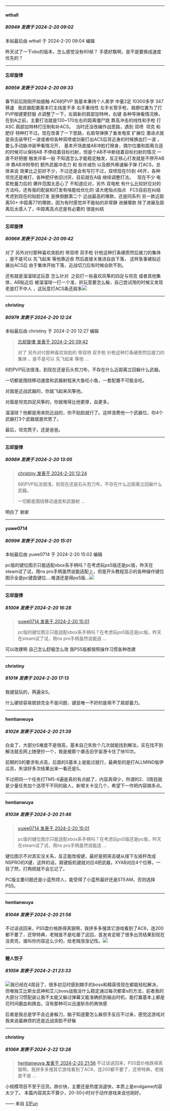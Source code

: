 
*****

####  wthall  
##### 8094#       发表于 2024-2-20 09:02

 本帖最后由 wthall 于 2024-2-20 09:04 编辑 

昨天试了一下xbx的版本，怎么感觉没有60帧？ 手感好飘啊，是不是要换成速度优先的？


*****

####  忘却旋律  
##### 8095#       发表于 2024-2-20 09:33

春节前后刚刚开始接触 AC6的PVP 我基本秉持个人美学 中量2足 10300多学 347移速   我武器配置基本打主线差不多 右手重线性 左手长管手枪，肩膀位置为了打PVP按键更舒服 点调整了一下，左肩新的肩部加特林，右键 各种导弹看情况换，在到A之前，主要打法就是130~170左右的距离僵尸跳 靠高冲击的线性和手枪 打ASC 肩部加特林打压制和补ACS。  当时还没改编作战思路，遇到 双喷  坦克 和肥仔 特种打不过。现在改善了一下思路，右肩导弹换了垂发电浆 扩展位 激进点就是突击装甲打一波或者呗各种双喷或剑豪打出ACS后背近身的时候换血打一波 ，要么手动脉冲装甲看情况开， 基本开场直接AB冲脸打擦身，偶尔位置和距离合适的时候可以保持AB 不停绕着目标扫射，但是个AB不中断绕着目标扫射的情况 一直不好把握 触发评率一般 不知道怎么才能稳定触发，反正核心打发就是不停开AB冲 靠AB冲附带的 额外武器冲击力 和 些许减伤 以及额外移速躲子弹 打ACS，总体来说 效果比之前好不少，不过还是会有写打不过，双喷现在55到 46开，各种坦克还是难打，各种肥仔依旧讨厌，目前就在A级 继续调整打法。   现在不少 电浆枪蓄力后的 爆炸范围太恶心了 不知道应对，另外 双电枪 有什么比较好应对的方法吗，还有我的配装和打发有啥能给优化的 请大佬指点指点   FCS目前在纠结 考虑到现在的贴脸打发 是换倒数第二个 近战最高的哪款，还是同系列 另一款近距离50+ 中距离77的哪款，因为有时感觉并不能帖的非常静 进展哪款 除了进展及距离后太感人了，中距离高点还是有必要的 很是纠结


*****

####  忘却旋律  
##### 8096#       发表于 2024-2-20 09:42

对了 另外对付那种喜欢突脸的 带双喷 双手枪 针枪这种打条硬质然后接刀的集体 ，是不是可以 先飞起来 等他靠近收 然后直接关推进自由下落， 这样急事被贴近展出ACS后 由于集体开始下落，近战切刀后有时候会砍不到。

还有就是溜溜球这玩意 怎么针对  之前打一些喜欢风筝的四足与坦克 或者其他集体，AB贴近后 被溜溜球一打一个准，折玩意要怎么躲，自己尝试用的时候又发现老是打不中人 ，这玩意打ACS条还超多<img src="https://static.saraba1st.com/image/smiley/face2017/146.png" referrerpolicy="no-referrer">


*****

####  christiny  
##### 8097#       发表于 2024-2-20 12:24

 本帖最后由 christiny 于 2024-2-20 12:27 编辑 
<blockquote><a href="httphttps://bbs.saraba1st.com/2b/forum.php?mod=redirect&amp;goto=findpost&amp;pid=64006003&amp;ptid=2109078" target="_blank">忘却旋律 发表于 2024-2-20 09:42</a>

对了 另外对付那种喜欢突脸的 带双喷 双手枪 针枪这种打条硬质然后接刀的集体 ，是不是可以 先飞起来 等他 ...</blockquote>
6的PVP玩法很浅，到现在还是石头剪刀布，不存在什么近距离立回躲什么武器。

一切都是围绕移动速度和武器射程来大鱼吃小鱼，一套配置不可能全吃。

对面是近战武器的，你就飞起来风筝他。

对面是坦克四足风筝的，你就堆得比他更厚，血更多。

溜溜球？他都是用来防近战的，你不贴脸就行了。这样浪费他一个武器位，你4个武器打3个武器就是优势了。

最后，坦克筒子，还是爸爸。


*****

####  忘却旋律  
##### 8098#       发表于 2024-2-20 13:05

<blockquote><a href="httphttps://bbs.saraba1st.com/2b/forum.php?mod=redirect&amp;goto=findpost&amp;pid=64008033&amp;ptid=2109078" target="_blank">christiny 发表于 2024-2-20 12:24</a>

6的PVP玩法很浅，到现在还是石头剪刀布，不存在什么近距离立回躲什么武器。

一切都是围绕移动速度和武器射 ...</blockquote>
明白了 谢谢


*****

####  yuwe0714  
##### 8099#       发表于 2024-2-20 15:01

 本帖最后由 yuwe0714 于 2024-2-20 15:02 编辑 

pc版的键位图示只能适配xbox系手柄吗？在考虑玩ps5版还是pc版，昨天在steam试了试，用ns pro手柄虽然说能适配上，但是开头教程显示的各种操作键位图示全是pc键盘键位....难道还是得ps5版...<img src="https://static.saraba1st.com/image/smiley/face2017/037.png" referrerpolicy="no-referrer">


*****

####  忘却旋律  
##### 8100#       发表于 2024-2-20 16:28

<blockquote><a href="httphttps://bbs.saraba1st.com/2b/forum.php?mod=redirect&amp;goto=findpost&amp;pid=64009709&amp;ptid=2109078" target="_blank">yuwe0714 发表于 2024-2-20 15:01</a>

pc版的键位图示只能适配xbox系手柄吗？在考虑玩ps5版还是pc版，昨天在steam试了试，用ns pro手柄虽然说能适 ...</blockquote>
可以改建啊 自己怎么舒服怎么改 我PS5版都按照操作习惯各种改建


*****

####  christiny  
##### 8101#       发表于 2024-2-20 17:13

我键鼠玩的，两遍全S。

什么硬锁容易脱锁完全不是问题，键鼠唯一不好的是用不了肩部蓄力。


*****

####  hentianwuya  
##### 8102#       发表于 2024-2-20 21:39

白金了，大部分S难度不是很高，基本自己失败个几次就能找到解法，实在找不到解法就去网上随便抄一个，我是被那个袭击旧宇宙港卡住了快10次。

前期的S的要求有点高，后面的S基本上是能过就行，最典型的是打ALLMIND版伊瓜苏，失误好多次结果出来一看还是S。

不过把同一个任务打TM5-6遍是真的有点腻了，内容真得少，所谓的2、3周目就是少量任务加个选项干不同的敌人，新增关卡没几个，希望下一作把内容搞多点。


*****

####  hentianwuya  
##### 8103#       发表于 2024-2-20 21:46

<blockquote><a href="httphttps://bbs.saraba1st.com/2b/forum.php?mod=redirect&amp;goto=findpost&amp;pid=64009709&amp;ptid=2109078" target="_blank">yuwe0714 发表于 2024-2-20 15:01</a>

pc版的键位图示只能适配xbox系手柄吗？在考虑玩ps5版还是pc版，昨天在steam试了试，用ns pro手柄虽然说能适 ...</blockquote>
键位图示不对其实没关系，反正能改按键，最好是把突击键从按下左摇杆改成NSPRO的X键，这样的话，肩键扳机键就对应4把武器，XYAB对应4个位移，一目了然，打两把就不会忘记了。

PC版主要问题还是小蓝熊烦人，能受得了小蓝熊最好还是STEAM，否则选择PS5。

*****

####  hentianwuya  
##### 8104#       发表于 2024-2-20 21:56

不过话说回来，PS5盘价格跌得真狠啊，我拼多多搜其它游戏看到了AC6，连200都不要了，还带特典，老贼是不是吃瘪了这回，首发肯定砸了很多出货结果到现在没卖完，谁叫你内容这么少的，给老贼涨涨记性。<img src="https://static.saraba1st.com/image/smiley/face2017/270.gif" referrerpolicy="no-referrer">


*****

####  鲤人饺子  
##### 8105#       发表于 2024-2-21 23:33

<img src="https://static.saraba1st.com/image/smiley/face2017/009.gif" referrerpolicy="no-referrer">我已经在4周目了，很多初见时感到棘手的boss和精英怪现在都能轻松解决，但唯独艾比斯女武神和艾儿boss战我没什么稳定通过每次都拿s的方法，前者我的大部分习惯配装让我不太能又躲过弹幕又能准确抓到输出时机，能打赢基本上都是花时间磨血和换血，沒有那种可以迅速斩杀的爽快感

后者是我总是学不会近身躲刀，脑子知道要怎么躲但手反应不过来，感觉这游戏对我来说最麻烦的还是近战突脸不好躲


*****

####  christiny  
##### 8106#       发表于 2024-2-22 13:28

<blockquote><a href="httphttps://bbs.saraba1st.com/2b/forum.php?mod=redirect&amp;goto=findpost&amp;pid=64014260&amp;ptid=2109078" target="_blank">hentianwuya 发表于 2024-2-20 21:56</a>
不过话说回来，PS5盘价格跌得真狠啊，我拼多多搜其它游戏看到了AC6，连200都不要了，还带特典，老贼是不是 ...</blockquote>
小规模项目不至于压货。跌价快，主要还是热度消退快，本质上是endgame内容太少了。
本篇内容其实不算少，20-30小时对于动作游戏来说也刚好。

—— 来自 [S1Fun](https://s1fun.koalcat.com)

